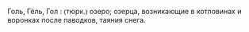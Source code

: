 ---
---

Голь, Гёль, Гол
: ⦅тюрк.⦆ озеро; озерца, возникающие в котловинах и воронках после паводков, таяния снега.
